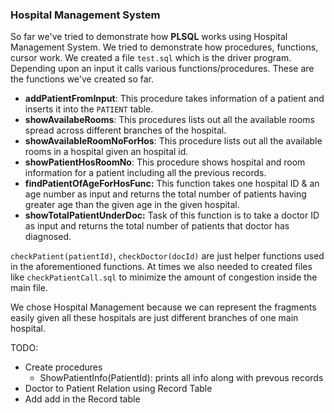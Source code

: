### Hospital Management System

So far we've tried to demonstrate how **PLSQL** works using Hospital Management System. We tried to demonstrate how procedures, functions, cursor work. We created a file `test.sql` which is the driver program. Depending upon an input it calls various functions/procedures. These are the functions we've created so far.

- **addPatientFromInput**: This procedure takes information of a patient and inserts it into the `PATIENT` table.
- **showAvailabeRooms**: This procedures lists out all the available rooms spread across different branches of the hospital.
- **showAvailableRoomNoForHos**: This procedure lists out all the available rooms in a hospital given an hospital id.
- **showPatientHosRoomNo**: This procedure shows hospital and room information for a patient including all the previous records.
- **findPatientOfAgeForHosFunc:** This function takes one hospital ID & an age number as input and returns the total number of patients having greater age than the given age in the given hospital. 
- **showTotalPatientUnderDoc:** Task of this function is to take a doctor ID as input and returns the total number of patients that doctor has diagnosed.

`checkPatient(patientId)`, `checkDoctor(docId)` are just helper functions used in the aforementioned functions.
At times we also needed to created files like `checkPatientCall.sql` to minimize the amount of congestion inside the main file.

We chose Hospital Management because we can represent the fragments easily given all these hospitals are just different branches of one main hospital.


TODO:
- Create procedures
    - ShowPatientInfo(PatientId): prints all info along with prevous records
- Doctor to Patient Relation using Record Table
- Add add in the Record table


